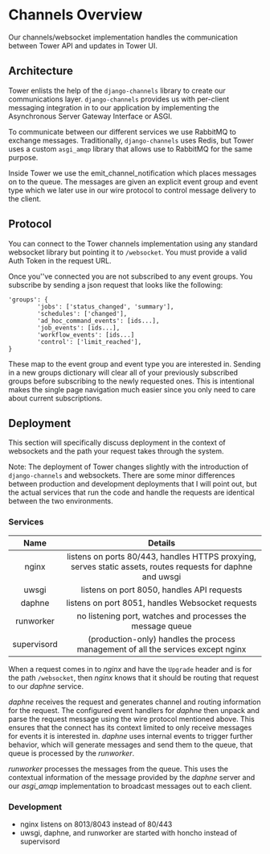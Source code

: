 # Channels Overview

Our channels/websocket implementation handles the communication between Tower API and updates in Tower UI.

## Architecture

Tower enlists the help of the `django-channels` library to create our communications layer. `django-channels` provides us with per-client messaging integration in to our application by implementing the Asynchronous Server Gateway Interface or ASGI.

To communicate between our different services we use RabbitMQ to exchange messages. Traditionally, `django-channels` uses Redis, but Tower uses a custom `asgi_amqp` library that allows use to RabbitMQ for the same purpose.

Inside Tower we use the emit_channel_notification which places messages on to the queue. The messages are given an explicit
event group and event type which we later use in our wire protocol to control message delivery to the client.

## Protocol

You can connect to the Tower channels implementation using any standard websocket library but pointing it to `/websocket`. You must
provide a valid Auth Token in the request URL.

Once you''ve connected you are not subscribed to any event groups. You subscribe by sending a json request that looks like the following:

    'groups': {
            'jobs': ['status_changed', 'summary'],
            'schedules': ['changed'],
            'ad_hoc_command_events': [ids...],
            'job_events': [ids...],
            'workflow_events': [ids...]
            'control': ['limit_reached'],
    }

These map to the event group and event type you are interested in. Sending in a new groups dictionary will clear all of your previously
subscribed groups before subscribing to the newly requested ones. This is intentional makes the single page navigation much easier since
you only need to care about current subscriptions.

## Deployment

This section will specifically discuss deployment in the context of websockets and the path your request takes through the system.

Note: The deployment of Tower changes slightly with the introduction of `django-channels` and websockets. There are some minor differences between
production and development deployments that I will point out, but the actual services that run the code and handle the requests are identical
between the two environments.

### Services
| Name        | Details |
|:-----------:|:-----------------------------------------------------------------------------------------------------------:|
| nginx       | listens on ports 80/443, handles HTTPS proxying, serves static assets, routes requests for daphne and uwsgi |
| uwsgi       | listens on port 8050, handles API requests |
| daphne      | listens on port 8051, handles Websocket requests |
| runworker   | no listening port, watches and processes the message queue |
| supervisord | (production-only) handles the process management of all the services except nginx |

When a request comes in to *nginx* and have the `Upgrade` header and is for the path `/websocket`, then *nginx* knows that it should
be routing that request to our *daphne* service.

*daphne* receives the request and generates channel and routing information for the request. The configured event handlers for *daphne*
then unpack and parse the request message using the wire protocol mentioned above. This ensures that the connect has its context limited to only 
receive messages for events it is interested in. *daphne* uses internal events to trigger further behavior, which will generate messages
and send them to the queue, that queue is processed by the *runworker*.

*runworker* processes the messages from the queue. This uses the contextual information of the message provided
by the *daphne* server and our *asgi_amqp* implementation to broadcast messages out to each client.

### Development
 - nginx listens on 8013/8043 instead of 80/443
 - uwsgi, daphne, and runworker are started with honcho instead of supervisord
